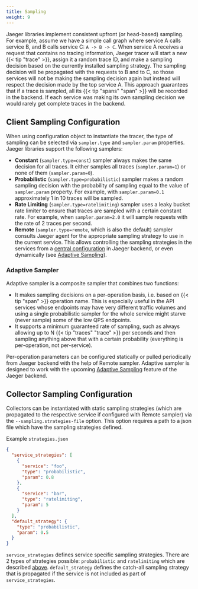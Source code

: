```yaml
---
title: Sampling
weight: 9
---
```


Jaeger libraries implement consistent upfront (or head-based) sampling. For example, assume we have a simple call graph where service A calls service B, and B calls service C: `A -> B -> C`. When service A receives a request that contains no tracing information, Jaeger tracer will start a new {{< tip "trace" >}}, assign it a random trace ID, and make a sampling decision based on the currently installed sampling strategy. The sampling decision will be propagated with the requests to B and to C, so those services will not be making the sampling decision again but instead will respect the decision made by the top service A. This approach guarantees that if a trace is sampled, all its {{< tip "spans" "span" >}} will be recorded in the backend. If each service was making its own sampling decision we would rarely get complete traces in the backend.

## Client Sampling Configuration

When using configuration object to instantiate the tracer, the type of sampling can be selected via `sampler.type` and `sampler.param` properties. Jaeger libraries support the following samplers:

* **Constant** (`sampler.type=const`) sampler always makes the same decision for all traces. It either samples all traces (`sampler.param=1`) or none of them (`sampler.param=0`).
* **Probabilistic** (`sampler.type=probabilistic`) sampler makes a random sampling decision with the probability of sampling equal to the value of `sampler.param` property. For example, with `sampler.param=0.1` approximately 1 in 10 traces will be sampled.
* **Rate Limiting** (`sampler.type=ratelimiting`) sampler uses a leaky bucket rate limiter to ensure that traces are sampled with a certain constant rate. For example, when `sampler.param=2.0` it will sample requests with the rate of 2 traces per second.
* **Remote** (`sampler.type=remote`, which is also the default) sampler consults Jaeger agent for the appropriate sampling strategy to use in the current service. This allows controlling the sampling strategies in the services from a [central configuration](#collector-sampling-configuration) in Jaeger backend, or even dynamically (see [Adaptive Sampling](https://github.com/jaegertracing/jaeger/issues/365)).

### Adaptive Sampler

Adaptive sampler is a composite sampler that combines two functions:

  * It makes sampling decisions on a per-operation basis, i.e. based on {{< tip "span" >}} operation name. This is especially useful in the API services whose endpoints may have very different traffic volumes and using a single probabilistic sampler for the whole service might starve (never sample) some of the low QPS endpoints.
  * It supports a minimum guaranteed rate of sampling, such as always allowing up to N {{< tip "traces" "trace" >}} per seconds and then sampling anything above that with a certain probability (everything is per-operation, not per-service).

Per-operation parameters can be configured statically or pulled periodically from Jaeger backend with the help of Remote sampler. Adaptive sampler is designed to work with the upcoming [Adaptive Sampling](https://github.com/jaegertracing/jaeger/issues/365) feature of the Jaeger backend.

## Collector Sampling Configuration

Collectors can be instantiated with static sampling strategies (which are propagated to the respective service if configured with Remote sampler) via the `--sampling.strategies-file` option. This option requires a path to a json file which have the sampling strategies defined.

Example `strategies.json`
```json
{
  "service_strategies": [
    {
      "service": "foo",
      "type": "probabilistic",
      "param": 0.8
    },
    {
      "service": "bar",
      "type": "ratelimiting",
      "param": 5
    }
  ],
  "default_strategy": {
    "type": "probabilistic",
    "param": 0.5
  }
}
```

`service_strategies` defines service specific sampling strategies. There are 2 types of strategies possible: `probabilistic` and `ratelimiting` which are described [above](#client-sampling-configuration). `default_strategy` defines the catch-all sampling strategy that is propagated if the service is not included as part of `service_strategies`.
